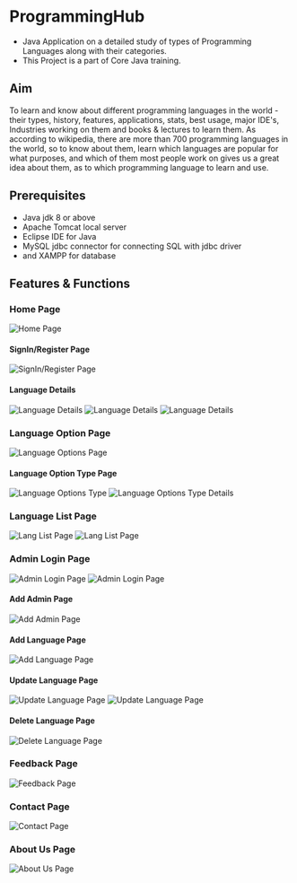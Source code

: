 # ProgrammingHub
- Java Application on a detailed study of types of Programming Languages along with their categories.
- This Project is a part of Core Java training.

## Aim
To learn and know about different programming languages in the world - their types, history, features, applications, stats, best usage, major IDE's, Industries working on them and books & lectures to learn them. As according to wikipedia, there are more than 700 programming languages in the world, so to know about them, learn which languages are popular for what purposes, and which
 of them most people work on gives us a great idea about them, as to which programming language
to learn and use.

## Prerequisites
- Java jdk 8 or above
- Apache Tomcat local server
- Eclipse IDE for Java
- MySQL jdbc connector for connecting SQL with jdbc driver
- and XAMPP for database

## Features & Functions
### Home Page

![Home Page](Project_Screenshots/Home.png)


#### SignIn/Register Page

![SignIn/Register Page](Project_Screenshots/SignIn_Register.png)


#### Language Details

![Language Details](Project_Screenshots/Lang_details.png)
![Language Details](Project_Screenshots/Lang_details2.png)
![Language Details](Project_Screenshots/Lang_details3.png)


### Language Option Page

![Language Options Page](Project_Screenshots/Lang_opt.png)


#### Language Option Type Page

![Language Options Type](Project_Screenshots/Lang_opt_type.png)
![Language Options Type Details](Project_Screenshots/Lang_opt_type_details.png)


### Language List Page

![Lang List Page](Project_Screenshots/Lang_list.png)
![Lang List Page](Project_Screenshots/Lang_list_suggestion.png)


### Admin Login Page

![Admin Login Page](Project_Screenshots/Admin_login.png)
![Admin Login Page](Project_Screenshots/Admin_login2.png)


#### Add Admin Page

![Add Admin Page](Project_Screenshots/Add_admin.png)


#### Add Language Page

![Add Language Page](Project_Screenshots/Add_lang.png)


#### Update Language Page

![Update Language Page](Project_Screenshots/Update_lang.png)
![Update Language Page](Project_Screenshots/Update_lang2.png)


#### Delete Language Page

![Delete Language Page](Project_Screenshots/Delete_lang.png)


### Feedback Page

![Feedback Page](Project_Screenshots/Feedback.png)


### Contact Page

![Contact Page](Project_Screenshots/Contact.png)


### About Us Page

![About Us Page](Project_Screenshots/About.png)
